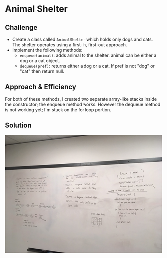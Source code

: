 # Animal Shelter

## Challenge 
- Create a class called `AnimalShelter` which holds only dogs and cats. The shelter operates using a first-in, first-out approach.
- Implement the following methods:
    - `enqueue(animal)`: adds animal to the shelter. animal can be either a dog or a cat object.
    - `dequeue(pref)`: returns either a dog or a cat. If pref is not "dog" or "cat" then return null.

## Approach & Efficiency
For both of these methods, I created two separate array-like stacks inside the constructor; the enqueue method works. However the dequeue method is not working yet; I'm stuck on the for loop portion. 

## Solution
![animal-shelter](animal-shelter.JPG)

